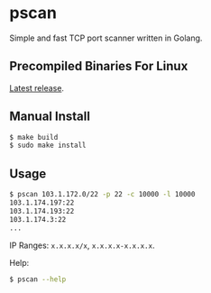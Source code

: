 # pscan

Simple and fast TCP port scanner written in Golang.

## Precompiled Binaries For Linux

[Latest release](https://github.com/s3rgeym/pscan/releases/latest).

## Manual Install

```zsh
$ make build
$ sudo make install
```

## Usage

```zsh
$ pscan 103.1.172.0/22 -p 22 -c 10000 -l 10000
103.1.174.197:22
103.1.174.193:22
103.1.174.3:22
...
```

IP Ranges: `x.x.x.x/x`, `x.x.x.x-x.x.x.x`.

Help:

```zsh
$ pscan --help
```
